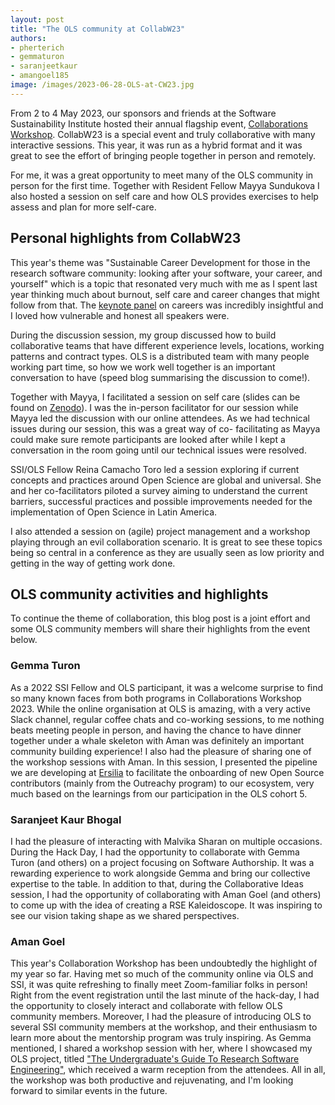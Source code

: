 ```yaml
---
layout: post
title: "The OLS community at CollabW23"
authors:
- pherterich
- gemmaturon
- saranjeetkaur
- amangoel185
image: /images/2023-06-28-OLS-at-CW23.jpg
---
```


From 2 to 4 May 2023, our sponsors and friends at the Software Sustainability Institute hosted their annual flagship event, [Collaborations Workshop](https://software.ac.uk/cw23). 
CollabW23 is a special event and truly collaborative with many interactive sessions. 
This year, it was run as a hybrid format and it was great to see the effort of bringing people together in person and remotely.  

For me, it was a great opportunity to meet many of the OLS community in person for the first time. 
Together with Resident Fellow Mayya Sundukova I also hosted a session on self care and how OLS provides exercises to help assess and plan for more self-care.

## Personal highlights from CollabW23

This year's theme was "Sustainable Career Development for those in the research software community: looking after your software, your career, and yourself" which is a topic that resonated very much with me as I spent last year thinking much about burnout, self care and career changes that might follow from that. 
The [keynote panel](https://www.youtube.com/watch?v=vqVtB3B8vVo) on careers was incredibly insightful and I loved how vulnerable and honest all speakers were.

During the discussion session, my group discussed how to build collaborative teams that have different experience levels, locations, working patterns and contract types. 
OLS is a distributed team with many people working part time, so how we work well together is an important conversation to have (speed blog summarising the discussion to come!).

Together with Mayya, I facilitated a session on self care (slides can be found on [Zenodo](https://doi.org/10.5281/zenodo.8060439)). 
I was the in-person facilitator for our session while Mayya led the discussion with our online attendees. 
As we had technical issues during our session, this was a great way of co- facilitating as Mayya could make sure remote participants are looked after while I kept a conversation in the room going until our technical issues were resolved.

SSI/OLS Fellow Reina Camacho Toro led a session exploring if current concepts and practices around Open Science are global and universal. 
She and her co-facilitators piloted a survey aiming to understand the current barriers, successful practices and possible improvements needed for the implementation of Open Science in Latin America.

I also attended a session on (agile) project management and a workshop playing through an evil collaboration scenario. 
It is great to see these topics being so central in a conference as they are usually seen as low priority and getting in the way of getting work done. 

## OLS community activities and highlights

To continue the theme of collaboration, this blog post is a joint effort and some OLS community members will share their highlights from the event below.

### Gemma Turon

As a 2022 SSI Fellow and OLS participant, it was a welcome surprise to find so many known faces from both programs in Collaborations Workshop 2023. 
While the online organisation at OLS is amazing, with a very active Slack channel, regular coffee chats and co-working sessions, to me nothing beats meeting people in person, and having the chance to have dinner together under a whale skeleton with Aman was definitely an important community building experience! 
I also had the pleasure of sharing one of the workshop sessions with Aman. 
In this session, I presented the pipeline we are developing at [Ersilia](https://ersilia.io) to facilitate the onboarding of new Open Source contributors (mainly from the Outreachy program) to our ecosystem, very much based on the learnings from our participation in the OLS cohort 5. 

### Saranjeet Kaur Bhogal

I had the pleasure of interacting with Malvika Sharan on multiple occasions. 
During the Hack Day, I had the opportunity to collaborate with Gemma Turon (and others) on a project focusing on Software Authorship. 
It was a rewarding experience to work alongside Gemma and bring our collective expertise to the table. 
In addition to that, during the Collaborative Ideas session, I had the opportunity of collaborating with Aman Goel (and others) to come up with the idea of creating a RSE Kaleidoscope. 
It was inspiring to see our vision taking shape as we shared perspectives.

### Aman Goel

This year's Collaboration Workshop has been undoubtedly the highlight of my year so far. 
Having met so much of the community online via OLS and SSI, it was quite refreshing to finally meet Zoom-familiar folks in person! 
Right from the event registration until the last minute of the hack-day, I had the opportunity to closely interact and collaborate with fellow OLS community members. 
Moreover, I had the pleasure of introducing OLS to several SSI community members at the workshop, and their enthusiasm to learn more about the mentorship program was truly inspiring. 
As Gemma mentioned, I shared a workshop session with her, where I showcased my OLS project, titled ["The Undergraduate's Guide To Research Software Engineering"](https://software.ac.uk/cw23/mini-workshops-and-demo-sessions#3.4b), which received a warm reception from the attendees. 
All in all, the workshop was both productive and rejuvenating, and I'm looking forward to similar events in the future.
